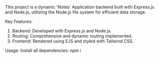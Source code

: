 This project is a dynamic 'Notes' Application backend built with Express.js and Node.js, utilizing the Node.js file system for efficient data storage.

Key Features:
  1) Backend: Developed with Express.js and Node.js.
  2) Routing: Comprehensive and dynamic routing implemented.
  3) Frontend: Rendered using EJS and styled with Tailwind CSS.

Usage:
Install all dependencies: npm i
